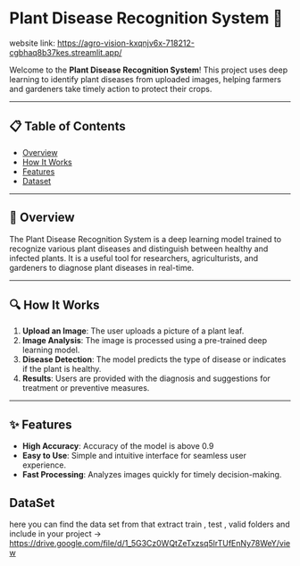 # Plant Disease Recognition System 🌱
website link: https://agro-vision-kxqnjv6x-718212-cgbhaq8b37kes.streamlit.app/

Welcome to the **Plant Disease Recognition System**! This project uses deep learning to identify plant diseases from uploaded images, helping farmers and gardeners take timely action to protect their crops.

---

## 📋 Table of Contents
- [Overview](#-overview)
- [How It Works](#-how-it-works)
- [Features](#-features)
- [Dataset](#-dataset)

---

## 🌿 Overview
The Plant Disease Recognition System is a deep learning model trained to recognize various plant diseases and distinguish between healthy and infected plants. It is a useful tool for researchers, agriculturists, and gardeners to diagnose plant diseases in real-time.

---

## 🔍 How It Works
1. **Upload an Image**: The user uploads a picture of a plant leaf.
2. **Image Analysis**: The image is processed using a pre-trained deep learning model.
3. **Disease Detection**: The model predicts the type of disease or indicates if the plant is healthy.
4. **Results**: Users are provided with the diagnosis and suggestions for treatment or preventive measures.

---

## ✨ Features
- **High Accuracy**: Accuracy of the model is above 0.9
- **Easy to Use**: Simple and intuitive interface for seamless user experience.
- **Fast Processing**: Analyzes images quickly for timely decision-making.

## DataSet

here you can find the data set from that extract train , test , valid folders and include in your project -> https://drive.google.com/file/d/1_5G3Cz0WQtZeTxzsq5lrTUfEnNy78WeY/view
